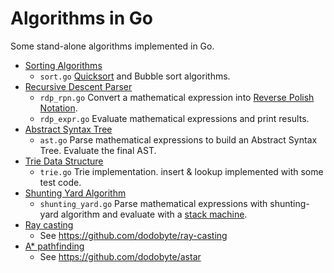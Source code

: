 # Algorithms in Go

Some stand-alone algorithms implemented in Go.

- [Sorting Algorithms](https://en.wikipedia.org/wiki/Sorting_algorithm)
  - `sort.go` [Quicksort](https://en.wikipedia.org/wiki/Quicksort) and Bubble sort algorithms.
- [Recursive Descent Parser](https://en.wikipedia.org/wiki/Recursive_descent_parser)
  - `rdp_rpn.go` Convert a mathematical expression into [Reverse Polish Notation](https://en.wikipedia.org/wiki/Reverse_Polish_notation).
  - `rdp_expr.go` Evaluate mathematical expressions and print results.
- [Abstract Syntax Tree](https://en.wikipedia.org/wiki/Abstract_syntax_tree)
  - `ast.go` Parse mathematical expressions to build an Abstract Syntax Tree. Evaluate the final AST.
- [Trie Data Structure](https://en.wikipedia.org/wiki/Trie)
  - `trie.go` Trie implementation. insert & lookup implemented with some test code.
- [Shunting Yard Algorithm](https://en.wikipedia.org/wiki/Shunting-yard_algorithm)
  - `shunting_yard.go` Parse mathematical expressions with shunting-yard algorithm and evaluate with a [stack machine](https://en.wikipedia.org/wiki/Stack_machine).
- [Ray casting](https://en.wikipedia.org/wiki/Ray_casting)
  - See https://github.com/dodobyte/ray-casting
- [A* pathfinding](https://en.wikipedia.org/wiki/A*_search_algorithm)
  - See https://github.com/dodobyte/astar

